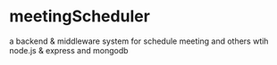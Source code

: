 # meetingScheduler
a backend  &amp; middleware system for schedule meeting and others wtih node.js &amp; express and mongodb
